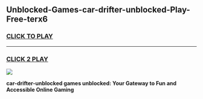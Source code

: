 
## Unblocked-Games-car-drifter-unblocked-Play-Free-terx6
<h3>
<a href="https://premium76.site?title=car-drifter-unblocked&ref=21A">CLICK TO PLAY</a></h3>
<hr>

<h3>
<a href="https://premium76.site?title=car-drifter-unblocked&ref=21A">CLICK 2 PLAY</a>
  
</h3>

<a href="https://premium76.site?title=car-drifter-unblocked&ref=21A"><img src="https://clearcache.store/games.png"></a>


**car-drifter-unblocked games unblocked: Your Gateway to Fun and Accessible Online Gaming**

